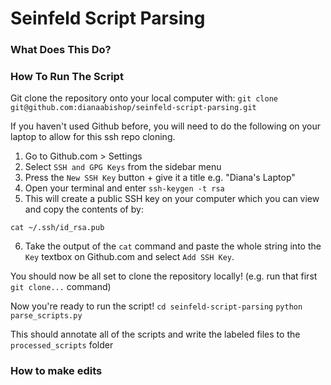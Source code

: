 # Seinfeld Script Parsing

### What Does This Do?

### How To Run The Script
Git clone the repository onto your local computer with:
`git clone git@github.com:dianaabishop/seinfeld-script-parsing.git` 

If you haven't used Github before, you will need to do the following on your laptop to allow for this
ssh repo cloning.

1. Go to Github.com > Settings
2. Select `SSH and GPG Keys` from the sidebar menu
3. Press the `New SSH Key` button + give it a title e.g. "Diana's Laptop"
4. Open your terminal and enter `ssh-keygen -t rsa` 
5. This will create a public SSH key on your computer which you can view and copy the contents of by:
```
cat ~/.ssh/id_rsa.pub
```
6. Take the output of the `cat` command and paste the whole string into the `Key` textbox on Github.com and select `Add SSH Key`. 

You should now be all set to clone the repository locally! (e.g. run that first `git clone...` command)

Now you're ready to run the script!
`cd seinfeld-script-parsing` 
`python parse_scripts.py`

This should annotate all of the scripts and write the labeled files to the `processed_scripts` folder


### How to make edits